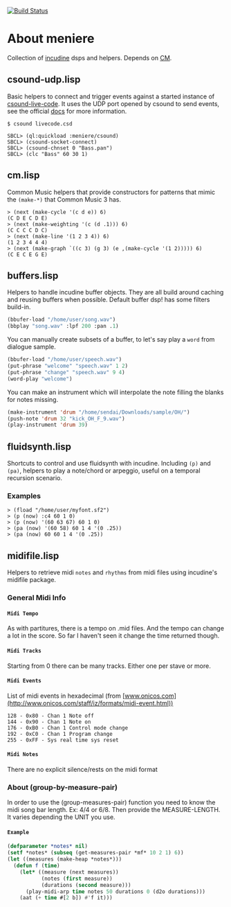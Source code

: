 [![Build Status](https://travis-ci.org/azimut/meniere.svg?branch=master)](https://travis-ci.org/azimut/meniere)

# About meniere

Collection of [incudine](http://incudine.sourceforge.net/) dsps and helpers. Depends on [CM](https://github.com/ormf/cm/).

## csound-udp.lisp

Basic helpers to connect and trigger events against a started instance of [csound-live-code](https://github.com/kunstmusik/csound-live-code/). It uses the UDP port opened by csound to send events, see the official [docs](https://csound.com/docs/manual/udpserver.html) for more information.

```
$ csound livecode.csd
```

```
SBCL> (ql:quickload :meniere/csound)
SBCL> (csound-socket-connect)
SBCL> (csound-chnset 0 "Bass.pan")
SBCL> (clc "Bass" 60 30 1)
```

## cm.lisp

Common Music helpers that provide constructors for patterns that mimic the `(make-*)` that Common Music 3 has.

```
> (next (make-cycle '(c d e)) 6)
(C D E C D E)
> (next (make-weighting '(c (d .1))) 6)
(C C C C D C)
> (next (make-line '(1 2 3 4)) 6)
(1 2 3 4 4 4)
> (next (make-graph `((c 3) (g 3) (e ,(make-cycle '(1 2))))) 6)
(C E C E G E)
```

## buffers.lisp
Helpers to handle incudine buffer objects. They are all build around caching and reusing buffers when possible. Default buffer dsp! has some filters build-in.

```lisp
(bbufer-load "/home/user/song.wav")
(bbplay "song.wav" :lpf 200 :pan .1)
```

You can manually create subsets of a buffer, to let's say play a `word` from dialogue sample.

```lisp
(bbufer-load "/home/user/speech.wav")
(put-phrase "welcome" "speech.wav" 1 2)
(put-phrase "change" "speech.wav" 9 4)
(word-play "welcome")
```

You can make an instrument which will interpolate the note filling the blanks for notes missing.

```lisp
(make-instrument 'drum "/home/sendai/Downloads/sample/OH/")
(push-note 'drum 32 "kick_OH_F_9.wav")
(play-instrument 'drum 39)
```

## fluidsynth.lisp
Shortcuts to control and use fluidsynth with incudine. Including `(p)` and `(pa)`, helpers to play a note/chord or arpeggio, useful on a temporal recursion scenario.

### Examples
```
> (fload "/home/user/myfont.sf2")
> (p (now) :c4 60 1 0)
> (p (now) '(60 63 67) 60 1 0)
> (pa (now) '(60 58) 60 1 4 '(0 .25))
> (pa (now) 60 60 1 4 '(0 .25))
```

## midifile.lisp

Helpers to retrieve midi `notes` and `rhythms` from midi files using incudine's midifile package.

### General Midi Info

#### `Midi Tempo`
As with partitures, there is a tempo on .mid files. And the tempo can change a lot in the score. So far I haven't seen it change the time returned though.

#### `Midi Tracks`
Starting from 0 there can be many tracks. Either one per stave or more.

#### `Midi Events`
List of midi events in hexadecimal (from [www.onicos.com](http://www.onicos.com/staff/iz/formats/midi-event.html))

```
128 - 0x80 - Chan 1 Note off
144 - 0x90 - Chan 1 Note on
176 - 0xB0 - Chan 1 Control mode change
192 - 0xC0 - Chan 1 Program change
255 - 0xFF - Sys real time sys reset
```

#### `Midi Notes`
There are no explicit silence/rests on the midi format

### About (group-by-measure-pair)

In order to use the (group-measures-pair) function you need to know
the midi song bar length. Ex: 4/4 or 6/8.  Then provide the
MEASURE-LENGTH. It varies depending the UNIT you use.

#### `Example`
```lisp
(defparameter *notes* nil)
(setf *notes* (subseq (get-measures-pair *mf* 10 2 1) 6))
(let ((measures (make-heap *notes*)))
  (defun f (time)
    (let* ((measure (next measures))
           (notes (first measure))
           (durations (second measure)))
      (play-midi-arp time notes 50 durations 0 (d2o durations)))
    (aat (+ time #[2 b]) #'f it)))
```
